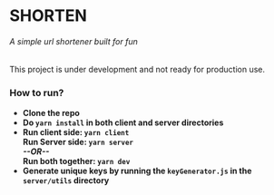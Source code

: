 # SHORTEN
###### A simple url shortener built for fun

This project is under development and not ready for production use.

### How to run?  
 - **Clone the repo**
 - **Do `yarn install` in both client and server directories**
 - **Run client side: `yarn client`**  
   **Run Server side: `yarn server`**  
   _**--OR--**_  
   **Run both together: `yarn dev`**
 - **Generate unique keys by running the `keyGenerator.js` in the `server/utils` directory**